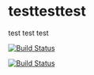 # testtesttest

test
test
test


[![Build Status](https://travis-ci.org/rnaryala/testtesttest.svg?branch=master)](https://travis-ci.org/rnaryala/testtesttest)

[![Build Status](https://travis-ci.org/rnaryala/testtesttest.svg?branch=master)](https://travis-ci.org/rnaryala/testtesttest)


